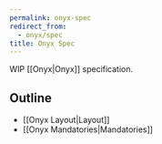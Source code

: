 ```yaml
---
permalink: onyx-spec
redirect_from:
  - onyx/spec
title: Onyx Spec
---
```

WIP [[Onyx|Onyx]] specification.

## Outline

- [[Onyx Layout|Layout]]
- [[Onyx Mandatories|Mandatories]]